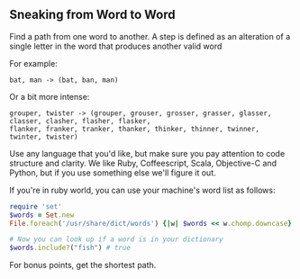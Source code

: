 ## Sneaking from Word to Word

Find a path from one word to another. A step is defined as an alteration of a single letter in the word that produces another valid word

For example:

    bat, man -> (bat, ban, man)

Or a bit more intense:

    grouper, twister -> (grouper, grouser, grosser, grasser, glasser, classer, clasher, flasher, flasker,
    flanker, franker, tranker, thanker, thinker, thinner, twinner, twinter, twister)

Use any language that you'd like, but make sure you pay attention to code structure and clarity. We like Ruby, Coffeescript, Scala, Objective-C and Python, but if you use something else we'll figure it out.

If you're in ruby world, you can use your machine's word list as follows:

```ruby
require 'set'
$words = Set.new
File.foreach('/usr/share/dict/words') {|w| $words << w.chomp.downcase}

# Now you can look up if a word is in your dictionary
$words.include?("fish") # true
```

For bonus points, get the shortest path.
